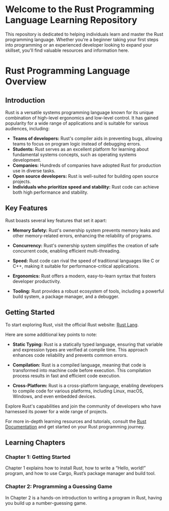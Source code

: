 # Welcome to the Rust Programming Language Learning Repository

This repository is dedicated to helping individuals learn and master the Rust programming language. Whether you're a beginner taking your first steps into programming or an experienced developer looking to expand your skillset, you'll find valuable resources and information here.

# Rust Programming Language Overview

## Introduction

Rust is a versatile systems programming language known for its unique combination of high-level ergonomics and low-level control. It has gained popularity for a wide range of applications and is suitable for various audiences, including:

- **Teams of developers:** Rust's compiler aids in preventing bugs, allowing teams to focus on program logic instead of debugging errors.
- **Students:** Rust serves as an excellent platform for learning about fundamental systems concepts, such as operating systems development.
- **Companies:** Hundreds of companies have adopted Rust for production use in diverse tasks.
- **Open source developers:** Rust is well-suited for building open source projects.
- **Individuals who prioritize speed and stability:** Rust code can achieve both high performance and stability.

## Key Features

Rust boasts several key features that set it apart:

- **Memory Safety:** Rust's ownership system prevents memory leaks and other memory-related errors, enhancing the reliability of programs.

- **Concurrency:** Rust's ownership system simplifies the creation of safe concurrent code, enabling efficient multi-threading.

- **Speed:** Rust code can rival the speed of traditional languages like C or C++, making it suitable for performance-critical applications.

- **Ergonomics:** Rust offers a modern, easy-to-learn syntax that fosters developer productivity.

- **Tooling:** Rust provides a robust ecosystem of tools, including a powerful build system, a package manager, and a debugger.

## Getting Started

To start exploring Rust, visit the official Rust website: [Rust Lang](https://www.rust-lang.org/).

Here are some additional key points to note:

- **Static Typing:** Rust is a statically typed language, ensuring that variable and expression types are verified at compile time. This approach enhances code reliability and prevents common errors.

- **Compilation:** Rust is a compiled language, meaning that code is transformed into machine code before execution. This compilation process results in fast and efficient code execution.

- **Cross-Platform:** Rust is a cross-platform language, enabling developers to compile code for various platforms, including Linux, macOS, Windows, and even embedded devices.

Explore Rust's capabilities and join the community of developers who have harnessed its power for a wide range of projects.

For more in-depth learning resources and tutorials, consult the [Rust Documentation](https://www.rust-lang.org/learn) and get started on your Rust programming journey.

## Learning Chapters

### Chapter 1: Getting Started

Chapter 1 explains how to install Rust, how to write a “Hello, world!” program, and how to use Cargo, Rust’s package manager and build tool.

### Chapter 2: Programming a Guessing Game

In Chapter 2 is a hands-on introduction to writing a program in Rust, having you build up a number-guessing game.
